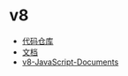 # v8

- [代码仓库](https://chromium.googlesource.com/v8/v8.git)
- [文档](https://v8.dev/docs)
- [v8-JavaScript-Documents](https://github.com/v8blink/v8-JavaScript-Documents/blob/main/chap1-0829/README.md)